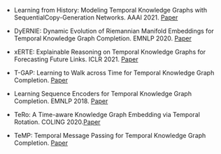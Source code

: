 * Learning from History: Modeling Temporal Knowledge Graphs with SequentialCopy-Generation Networks. AAAI 2021. [Paper](https://arxiv.org/pdf/2012.08492.pdf)

* DyERNIE: Dynamic Evolution of Riemannian Manifold Embeddings for Temporal Knowledge Graph Completion. EMNLP 2020. [Paper](https://www.aclweb.org/anthology/2020.emnlp-main.593/)

* xERTE: Explainable Reasoning on Temporal Knowledge Graphs for Forecasting Future Links. ICLR 2021. [Paper](https://arxiv.org/abs/2012.15537)

* T-GAP: Learning to Walk across Time for Temporal Knowledge Graph Completion. [Paper](https://arxiv.org/abs/2012.10595)

* Learning Sequence Encoders for Temporal Knowledge Graph Completion. EMNLP 2018. [Paper](https://www.aclweb.org/anthology/D18-1516/)

* TeRo: A Time-aware Knowledge Graph Embedding via Temporal Rotation. COLING 2020.[Paper](https://www.aclweb.org/anthology/2020.coling-main.139/)

* TeMP: Temporal Message Passing for Temporal Knowledge Graph Completion. [Paper](https://www.aclweb.org/anthology/2020.coling-main.139/)

